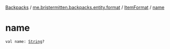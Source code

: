 [Backpacks](../../index.md) / [me.bristermitten.backpacks.entity.format](../index.md) / [ItemFormat](index.md) / [name](./name.md)

# name

`val name: `[`String`](https://kotlinlang.org/api/latest/jvm/stdlib/kotlin/-string/index.html)`?`